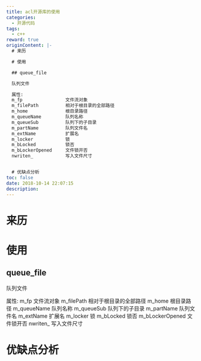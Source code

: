 ```yaml
---
title: acl开源库的使用
categories:
  - 开源代码
tags:
  - c++
reward: true
originContent: |-
  # 来历

  # 使用

  ## queue_file

  队列文件

  属性:
  m_fp                文件流对象
  m_filePath          相对于根目录的全部路径
  m_home              根目录路径
  m_queueName         队列名称
  m_queueSub          队列下的子目录
  m_partName          队列文件名
  m_extName           扩展名
  m_locker            锁
  m_bLocked           锁否
  m_bLockerOpened     文件锁开否
  nwriten_            写入文件尺寸


  # 优缺点分析
toc: false
date: 2018-10-14 22:07:15
description:
---
```


# 来历

# 使用

## queue_file

队列文件

属性:
m_fp                文件流对象
m_filePath          相对于根目录的全部路径
m_home              根目录路径
m_queueName         队列名称
m_queueSub          队列下的子目录
m_partName          队列文件名
m_extName           扩展名
m_locker            锁
m_bLocked           锁否
m_bLockerOpened     文件锁开否
nwriten_            写入文件尺寸


# 优缺点分析
